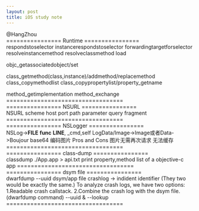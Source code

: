 ```yaml
---
layout: post
title: iOS study note
---
```


@HangZhou
<br>
================ Runtime ================<br>
respondstoselector
instancerespondstoselector
forwardingtargetforselector
resolveinstancemethod
resolveclassmethod
load

objc_getassociatedobject/set

class_getmethod(class,instance)/addmethod/replacemethod
class_copymethodlist
class_copypropertylist/property_getname

method_getimplementation
method_exchange
==================================<br>
================ NSURL ================<br>
NSURL
scheme
host
port
path
parameter
query
fragment
==================================<br>
================ NSLogger ================<br>
NSLog->__FILE__ __func__ __LINE__, _cmd,self
LogData/Image->Image或者Data->Boujour
base64 编码图片 Pros and Cons
图片无需再次请求
无法缓存
==================================<br>
================ class-dump ================<br>
classdump ./App.app > api.txt
print property,method list of a objective-c app
==================================<br>
================ dsym file  ================<br>
dwarfdump --uuid dsym/app file <get a uuid>
crashlog -> indident identifier (They two would be exactly the same.)
To analyze crash logs, we have two options:
1.Readable crash callstack.
2.Combine the crash log with the dsym file.(dwarfdump command)
--uuid & --lookup
==================================<br>
